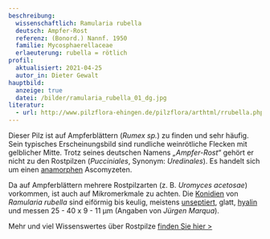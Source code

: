 ```yaml
---
beschreibung:
  wissenschaftlich: Ramularia rubella
  deutsch: Ampfer-Rost
  referenz: (Bonord.) Nannf. 1950
  familie: Mycosphaerellaceae
  erlaeuterung: rubella = rötlich
profil:
  aktualisiert: 2021-04-25
  autor_in: Dieter Gewalt
hauptbild:
  anzeige: true
  datei: /bilder/ramularia_rubella_01_dg.jpg
literatur:
  - url: http://www.pilzflora-ehingen.de/pilzflora/arthtml/rrubella.php
---
```

Dieser Pilz ist auf Ampferblättern (*Rumex sp.*) zu finden und sehr häufig. Sein typisches Erscheinungsbild sind rundliche weinrötliche Flecken mit gelblicher Mitte. Trotz seines deutschen Namens *„Ampfer-Rost“* gehört er nicht zu den Rostpilzen (*Pucciniales*, Synonym: *Uredinales*). Es handelt sich um einen [anamorphen](Anamorphe "Glossar") Ascomyzeten.

Da auf Ampferblättern mehrere Rostpilzarten (z. B. *Uromyces acetosae*) vorkommen, ist auch auf Mikromerkmale zu achten. Die [Konidien](Konidien "Glossar") von *Ramularia rubella* sind eiförmig bis keulig, meistens [unseptiert](Septen "Glossar"), glatt, [hyalin](hyalin "Glossar") und messen 25 - 40 x 9 - 11 µm (Angaben von *Jürgen Marqua*).

Mehr und viel Wissenswertes über Rostpilze [finden Sie hier >](/verwandt/rostpilze)